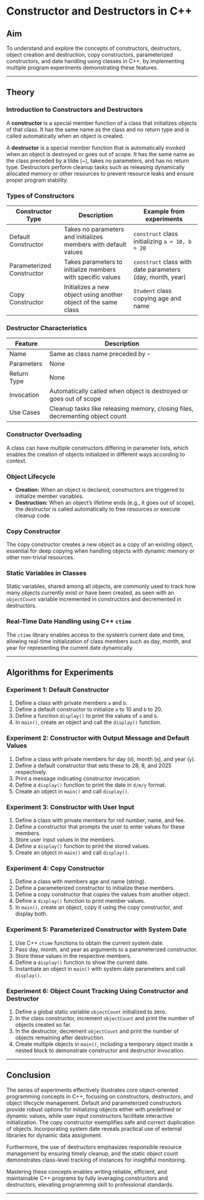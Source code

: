 # Constructor and Destructors in C++

## Aim
To understand and explore the concepts of constructors, destructors, object creation and destruction, copy constructors, parameterized constructors, and date handling using classes in C++, by implementing multiple program experiments demonstrating these features.

***

## Theory

### Introduction to Constructors and Destructors
A **constructor** is a special member function of a class that initializes objects of that class. It has the same name as the class and no return type and is called automatically when an object is created.

A **destructor** is a special member function that is automatically invoked when an object is destroyed or goes out of scope. It has the same name as the class preceded by a tilde (~), takes no parameters, and has no return type. Destructors perform cleanup tasks such as releasing dynamically allocated memory or other resources to prevent resource leaks and ensure proper program stability.

### Types of Constructors
| Constructor Type         | Description                                                        | Example from experiments                               |
|-------------------------|--------------------------------------------------------------------|--------------------------------------------------------|
| Default Constructor     | Takes no parameters and initializes members with default values    | `construct` class initializing `a = 10, b = 20`       |
| Parameterized Constructor | Takes parameters to initialize members with specific values      | `construct` class with date parameters (day, month, year) |
| Copy Constructor        | Initializes a new object using another object of the same class    | `Student` class copying age and name                   |

### Destructor Characteristics
| Feature              | Description                                                           |
|----------------------|---------------------------------------------------------------------|
| Name                 | Same as class name preceded by `~`                                  |
| Parameters           | None                                                                |
| Return Type          | None                                                                |
| Invocation           | Automatically called when object is destroyed or goes out of scope |
| Use Cases            | Cleanup tasks like releasing memory, closing files, decrementing object count |

### Constructor Overloading
A class can have multiple constructors differing in parameter lists, which enables the creation of objects initialized in different ways according to context.

### Object Lifecycle
- **Creation:** When an object is declared, constructors are triggered to initialize member variables.
- **Destruction:** When an object’s lifetime ends (e.g., it goes out of scope), the destructor is called automatically to free resources or execute cleanup code.

### Copy Constructor
The copy constructor creates a new object as a copy of an existing object, essential for deep copying when handling objects with dynamic memory or other non-trivial resources.

### Static Variables in Classes
Static variables, shared among all objects, are commonly used to track how many objects currently exist or have been created, as seen with an `objectCount` variable incremented in constructors and decremented in destructors.

### Real-Time Date Handling using C++ `ctime`
The `ctime` library enables access to the system’s current date and time, allowing real-time initialization of class members such as day, month, and year for representing the current date dynamically.

***

## Algorithms for Experiments

### Experiment 1: Default Constructor
1. Define a class with private members `a` and `b`.
2. Define a default constructor to initialize `a` to 10 and `b` to 20.
3. Define a function `display()` to print the values of `a` and `b`.
4. In `main()`, create an object and call the `display()` function.

### Experiment 2: Constructor with Output Message and Default Values
1. Define a class with private members for day (`d`), month (`m`), and year (`y`).
2. Define a default constructor that sets these to 28, 8, and 2025 respectively.
3. Print a message indicating constructor invocation.
4. Define a `display()` function to print the date in `d/m/y` format.
5. Create an object in `main()` and call `display()`.

### Experiment 3: Constructor with User Input
1. Define a class with private members for roll number, name, and fee.
2. Define a constructor that prompts the user to enter values for these members.
3. Store user input values in the members.
4. Define a `display()` function to print the stored values.
5. Create an object in `main()` and call `display()`.

### Experiment 4: Copy Constructor
1. Define a class with members age and name (string).
2. Define a parameterized constructor to initialize these members.
3. Define a copy constructor that copies the values from another object.
4. Define a `display()` function to print member values.
5. In `main()`, create an object, copy it using the copy constructor, and display both.

### Experiment 5: Parameterized Constructor with System Date
1. Use C++ `ctime` functions to obtain the current system date.
2. Pass day, month, and year as arguments to a parameterized constructor.
3. Store these values in the respective members.
4. Define a `display()` function to show the current date.
5. Instantiate an object in `main()` with system date parameters and call `display()`.

### Experiment 6: Object Count Tracking Using Constructor and Destructor
1. Define a global static variable `objectCount` initialized to zero.
2. In the class constructor, increment `objectCount` and print the number of objects created so far.
3. In the destructor, decrement `objectCount` and print the number of objects remaining after destruction.
4. Create multiple objects in `main()`, including a temporary object inside a nested block to demonstrate constructor and destructor invocation.

***

## Conclusion

The series of experiments effectively illustrates core object-oriented programming concepts in C++, focusing on constructors, destructors, and object lifecycle management. Default and parameterized constructors provide robust options for initializing objects either with predefined or dynamic values, while user input constructors facilitate interactive initialization. The copy constructor exemplifies safe and correct duplication of objects. Incorporating system date reveals practical use of external libraries for dynamic data assignment.

Furthermore, the use of destructors emphasizes responsible resource management by ensuring timely cleanup, and the static object count demonstrates class-level tracking of instances for insightful monitoring.

Mastering these concepts enables writing reliable, efficient, and maintainable C++ programs by fully leveraging constructors and destructors, elevating programming skill to professional standards.

***
